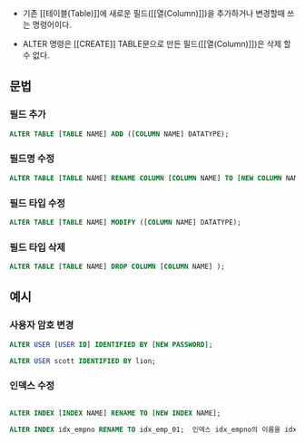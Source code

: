 - 기존 [[테이블(Table)]]에 새로운 필드([[열(Column)]])을 추가하거나 변경할때 쓰는 명령어이다.

- ALTER 명령은 [[CREATE]] TABLE문으로 만든 필드([[열(Column)]])은 삭제 할 수 없다.


## 문법

### 필드 추가

```sql
ALTER TABLE [TABLE NAME] ADD ([COLUMN NAME] DATATYPE);
```
### 필드명 수정

```sql
ALTER TABLE [TABLE NAME] RENAME COLUMN [COLUMN NAME] TO [NEW COLUMN NAME];
```
### 필드 타입 수정

```sql
ALTER TABLE [TABLE NAME] MODIFY ([COLUMN NAME] DATATYPE);
```
### 필드 타입 삭제

```sql
ALTER TABLE [TABLE NAME] DROP COLUMN [COLUMN NAME] );
```


## 예시
### 사용자 암호 변경

```sql
ALTER USER [USER ID] IDENTIFIED BY [NEW PASSWORD];

ALTER USER scott IDENTIFIED BY lion;
```
### 인덱스 수정

```sql

ALTER INDEX [INDEX NAME] RENAME TO [NEW INDEX NAME];

ALTER INDEX idx_empno RENAME TO idx_emp_01;  인덱스 idx_empno의 이름을 idx_emp_01로 변경함.
```

